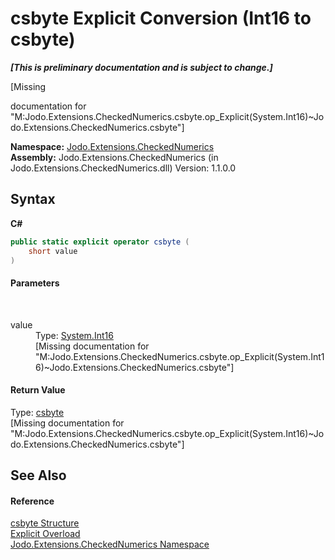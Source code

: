 # csbyte&nbsp;Explicit Conversion (Int16 to csbyte)
 _**\[This is preliminary documentation and is subject to change.\]**_

\[Missing <summary> documentation for "M:Jodo.Extensions.CheckedNumerics.csbyte.op_Explicit(System.Int16)~Jodo.Extensions.CheckedNumerics.csbyte"\]

**Namespace:**&nbsp;<a href="N_Jodo_Extensions_CheckedNumerics">Jodo.Extensions.CheckedNumerics</a><br />**Assembly:**&nbsp;Jodo.Extensions.CheckedNumerics (in Jodo.Extensions.CheckedNumerics.dll) Version: 1.1.0.0

## Syntax

**C#**<br />
``` C#
public static explicit operator csbyte (
	short value
)
```


#### Parameters
&nbsp;<dl><dt>value</dt><dd>Type: <a href="https://docs.microsoft.com/dotnet/api/system.int16" target="_blank" rel="noopener noreferrer">System.Int16</a><br />\[Missing <param name="value"/> documentation for "M:Jodo.Extensions.CheckedNumerics.csbyte.op_Explicit(System.Int16)~Jodo.Extensions.CheckedNumerics.csbyte"\]</dd></dl>

#### Return Value
Type: <a href="T_Jodo_Extensions_CheckedNumerics_csbyte">csbyte</a><br />\[Missing <returns> documentation for "M:Jodo.Extensions.CheckedNumerics.csbyte.op_Explicit(System.Int16)~Jodo.Extensions.CheckedNumerics.csbyte"\]

## See Also


#### Reference
<a href="T_Jodo_Extensions_CheckedNumerics_csbyte">csbyte Structure</a><br /><a href="Overload_Jodo_Extensions_CheckedNumerics_csbyte_op_Explicit">Explicit Overload</a><br /><a href="N_Jodo_Extensions_CheckedNumerics">Jodo.Extensions.CheckedNumerics Namespace</a><br />